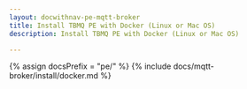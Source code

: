 ```yaml
---
layout: docwithnav-pe-mqtt-broker
title: Install TBMQ PE with Docker (Linux or Mac OS)
description: Install TBMQ PE with Docker (Linux or Mac OS)

---
```


{% assign docsPrefix = "pe/" %}
{% include docs/mqtt-broker/install/docker.md %}
